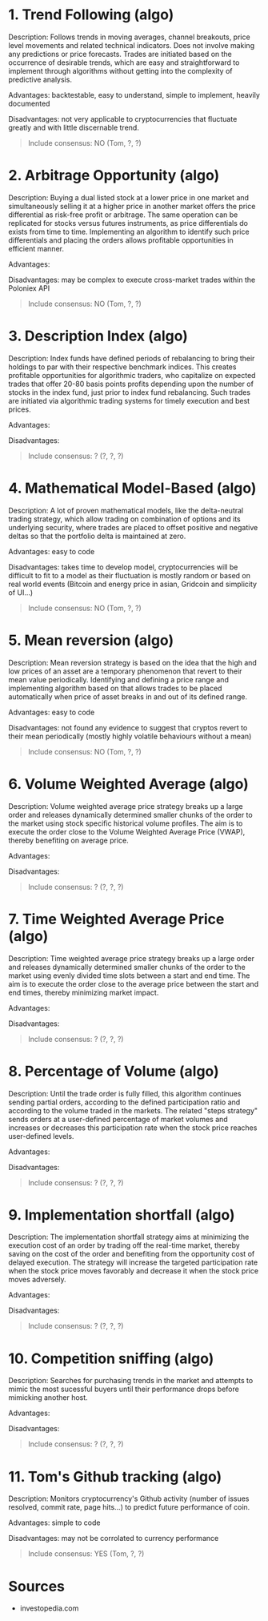 # 1. Trend Following (algo)

Description: Follows trends in moving averages, channel breakouts, price level movements and related technical indicators. Does not involve making any predictions or price forecasts. Trades are initiated based on the occurrence of desirable trends, which are easy and straightforward to implement through algorithms without getting into the complexity of predictive analysis.

Advantages: backtestable, easy to understand, simple to implement, heavily documented

Disadvantages: not very applicable to cryptocurrencies that fluctuate greatly and with little discernable trend.

> Include consensus: NO (Tom, ?, ?) 

# 2. Arbitrage Opportunity (algo)

Description: Buying a dual listed stock at a lower price in one market and simultaneously selling it at a higher price in another market offers the price differential as risk-free profit or arbitrage. The same operation can be replicated for stocks versus futures instruments, as price differentials do exists from time to time. Implementing an algorithm to identify such price differentials and placing the orders allows profitable opportunities in efficient manner.

Advantages: 

Disadvantages: may be complex to execute cross-market trades within the Poloniex API

> Include consensus: NO (Tom, ?, ?)

# 3. Description Index (algo)

Description: Index funds have defined periods of rebalancing to bring their holdings to par with their respective benchmark indices. This creates profitable opportunities for algorithmic traders, who capitalize on expected trades that offer 20-80 basis points profits depending upon the number of stocks in the index fund, just prior to index fund rebalancing. Such trades are initiated via algorithmic trading systems for timely execution and best prices.

Advantages: 

Disadvantages: 

> Include consensus: ? (?, ?, ?)

# 4. Mathematical Model-Based (algo)

Description: A lot of proven mathematical models, like the delta-neutral trading strategy, which allow trading on combination of options and its underlying security, where trades are placed to offset positive and negative deltas so that the portfolio delta is maintained at zero.

Advantages: easy to code

Disadvantages: takes time to develop model, cryptocurrencies will be difficult to fit to a model as their fluctuation is mostly random or based on real world events (Bitcoin and energy price in asian, Gridcoin and simplicity of UI...)

> Include consensus: NO (Tom, ?, ?)

# 5. Mean reversion (algo)

Description: Mean reversion strategy is based on the idea that the high and low prices of an asset are a temporary phenomenon that revert to their mean value periodically. Identifying and defining a price range and implementing algorithm based on that allows trades to be placed automatically when price of asset breaks in and out of its defined range.

Advantages: easy to code

Disadvantages: not found any evidence to suggest that cryptos revert to their mean periodically (mostly highly volatile behaviours without a mean)

> Include consensus: NO (Tom, ?, ?)

# 6. Volume Weighted Average (algo)

Description: Volume weighted average price strategy breaks up a large order and releases dynamically determined smaller chunks of the order to the market using stock specific historical volume profiles. The aim is to execute the order close to the Volume Weighted Average Price (VWAP), thereby benefiting on average price.

Advantages: 

Disadvantages: 

> Include consensus: ? (?, ?, ?)

# 7. Time Weighted Average Price (algo)

Description: Time weighted average price strategy breaks up a large order and releases dynamically determined smaller chunks of the order to the market using evenly divided time slots between a start and end time. The aim is to execute the order close to the average price between the start and end times, thereby minimizing market impact.

Advantages: 

Disadvantages: 

> Include consensus: ? (?, ?, ?)

# 8. Percentage of Volume (algo)

Description: Until the trade order is fully filled, this algorithm continues sending partial orders, according to the defined participation ratio and according to the volume traded in the markets. The related "steps strategy" sends orders at a user-defined percentage of market volumes and increases or decreases this participation rate when the stock price reaches user-defined levels.

Advantages: 

Disadvantages: 

> Include consensus: ? (?, ?, ?)

# 9. Implementation shortfall (algo)

Description: The implementation shortfall strategy aims at minimizing the execution cost of an order by trading off the real-time market, thereby saving on the cost of the order and benefiting from the opportunity cost of delayed execution. The strategy will increase the targeted participation rate when the stock price moves favorably and decrease it when the stock price moves adversely.

Advantages: 

Disadvantages: 

> Include consensus: ? (?, ?, ?)

# 10. Competition sniffing (algo)

Description: Searches for purchasing trends in the market and attempts to mimic the most sucessful buyers until their performance drops before mimicking another host.

Advantages:

Disadvantages: 

> Include consensus: ? (?, ?, ?)

# 11. Tom's Github tracking (algo)

Description: Monitors cryptocurrency's Github activity (number of issues resolved, commit rate, page hits...) to predict future performance of coin.

Advantages: simple to code

Disadvantages: may not be corrolated to currency performance

> Include consensus: YES (Tom, ?, ?)

# Sources

- investopedia.com 
